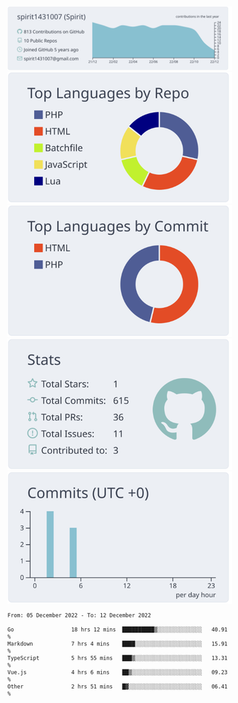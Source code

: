 [![](https://raw.githubusercontent.com/spirit1431007/spirit1431007/master/profile-summary-card-output/nord_bright/0-profile-details.svg)](https://git.io/spiritx)
[![](https://raw.githubusercontent.com/spirit1431007/spirit1431007/master/profile-summary-card-output/nord_bright/1-repos-per-language.svg)](https://git.io/spiritx) [![](https://raw.githubusercontent.com/spirit1431007/spirit1431007/master/profile-summary-card-output/nord_bright/2-most-commit-language.svg)](https://git.io/spiritx)
[![](https://raw.githubusercontent.com/spirit1431007/spirit1431007/master/profile-summary-card-output/nord_bright/3-stats.svg)](https://git.io/spiritx) [![](https://raw.githubusercontent.com/spirit1431007/spirit1431007/master/profile-summary-card-output/nord_bright/4-productive-time.svg)](https://git.io/spiritx)

<!--START_SECTION:waka-->

```text
From: 05 December 2022 - To: 12 December 2022

Go                  18 hrs 12 mins  ██████████▒░░░░░░░░░░░░░░   40.91 %
Markdown            7 hrs 4 mins    ████░░░░░░░░░░░░░░░░░░░░░   15.91 %
TypeScript          5 hrs 55 mins   ███▒░░░░░░░░░░░░░░░░░░░░░   13.31 %
Vue.js              4 hrs 6 mins    ██▒░░░░░░░░░░░░░░░░░░░░░░   09.23 %
Other               2 hrs 51 mins   █▓░░░░░░░░░░░░░░░░░░░░░░░   06.41 %
```

<!--END_SECTION:waka-->
